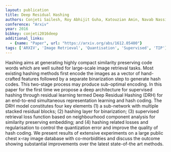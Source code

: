 ```yaml
---
layout: publication
title: Deep Residual Hashing
authors: Conjeti Sailesh, Roy Abhijit Guha, Katouzian Amin, Navab Nassir
conference: "Arxiv"
year: 2016
bibkey: conjeti2016deep
additional_links:
  - {name: "Paper", url: "https://arxiv.org/abs/1612.05400"}
tags: ['ARXIV', 'Image Retrieval', 'Quantisation', 'Supervised', 'TIP']
---
```

Hashing aims at generating highly compact similarity preserving code words which are well suited for large-scale image retrieval tasks. Most existing hashing methods first encode the images as a vector of hand-crafted features followed by a separate binarization step to generate hash codes. This two-stage process may produce sub-optimal encoding. In this paper for the first time we propose a deep architecture for supervised hashing through residual learning termed Deep Residual Hashing (DRH) for an end-to-end simultaneous representation learning and hash coding. The DRH model constitutes four key elements (1) a sub-network with multiple stacked residual blocks; (2) hashing layer for binarization; (3) supervised retrieval loss function based on neighbourhood component analysis for similarity preserving embedding; and (4) hashing related losses and regularisation to control the quantization error and improve the quality of hash coding. We present results of extensive experiments on a large public chest x-ray image database with co-morbidities and discuss the outcome showing substantial improvements over the latest state-of-the art methods.
